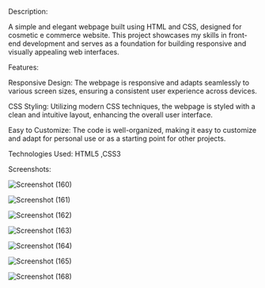 
Description:

A simple and elegant webpage built using HTML and CSS, designed for cosmetic e commerce website. This project showcases my skills in front-end development and serves as a foundation for building responsive and visually appealing web interfaces.

Features:

Responsive Design:    The webpage is responsive and adapts seamlessly to various screen sizes, ensuring a consistent user experience across devices.

CSS Styling:           Utilizing modern CSS techniques, the webpage is styled with a clean and intuitive layout, enhancing the overall user interface.

Easy to Customize:     The code is well-organized, making it easy to customize and adapt for personal use or as a starting point for other projects.

Technologies Used: HTML5 ,CSS3


Screenshots:

![Screenshot (160)](https://github.com/chandana-gm/eCommerceAppLandingPage/assets/130354667/3d1a1c41-1071-45cf-b9e8-96ef96f04506)

![Screenshot (161)](https://github.com/chandana-gm/eCommerceAppLandingPage/assets/130354667/9165c170-6378-45d1-971c-4ef3ce69538d)

![Screenshot (162)](https://github.com/chandana-gm/eCommerceAppLandingPage/assets/130354667/f888024a-fd7f-4df1-a519-332789c5808f)

![Screenshot (163)](https://github.com/chandana-gm/eCommerceAppLandingPage/assets/130354667/baa347f9-2036-486b-8e6b-dcd24b467bdd)


![Screenshot (164)](https://github.com/chandana-gm/eCommerceAppLandingPage/assets/130354667/e798fd4a-251a-48b4-82fc-d281237c3426)

![Screenshot (165)](https://github.com/chandana-gm/eCommerceAppLandingPage/assets/130354667/e73a69e5-4eea-47c2-92ba-b2e3a59c6012)

![Screenshot (168)](https://github.com/chandana-gm/eCommerceAppLandingPage/assets/130354667/572b0098-4338-4625-834e-25afcc50fd20)
